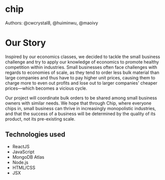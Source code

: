 # chip
Authors: @cwcrystal8, @huiminwu, @maoivy

# Our Story
Inspired by our economics classes, we decided to tackle the small business challenge and try to apply our knowledge of economics to promote healthy competition within industries. Small businesses often face challenges with regards to economies of scale, as they tend to order less bulk material than large companies and thus have to pay higher unit prices, causing them to charge more to even out profits and lose out to larger companies' cheaper prices—which becomes a vicious cycle.

Our project will coordinate bulk orders to be shared among small business owners with similar needs. We hope that through Chip, where everyone chips in, small business can thrive in increasingly monopolistic industries, and that the success of a business will be determined by the quality of its product, not its pre-existing scale.

## Technologies used
* ReactJS
* JavaScript
* MongoDB Atlas
* Node.js
* HTML/CSS
* JSX

